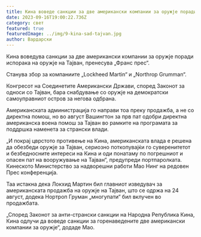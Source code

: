 ```yaml
---
title: Кина воведе санкции за две американски компании за оружје поради Тајван
date: 2023-09-16T19:00:22.736Z
category: свет
featured: true
featuredImage: ../img/9-kina-sad-tajvan.jpg
author: Вардарски
---
```

Кина воведува санкции за две американски компании за оружје поради испорака на оружје на Тајван, пренесува „Франс прес“.

Станува збор за компаниите „Lockheed Martin“ и „Northrop Grumman“.

Конгресот на Соединетите Американски Држави, според Законот за односи со Тајван, бара снабдување со оружје на демократски самоуправниот остров за негова одбрана.

Американската администрација го направи тоа преку продажба, а не со директна помош, но во август Вашингтон за прв пат одобри директна американска воена помош за Тајван во рамките на програмата за поддршка наменета за странски влади.

„И покрај цврстото противење на Кина, американската влада е решена да обезбеди оружје за Тајван, сериозно поткопувајќи го суверенитетот и безбедносните интереси на Кина и оди понатаму по погрешниот и опасен пат на вооружување на Тајван“, предупреди портпаролката. Кинеското Министерство за надворешни работи Мао Нинг на редовен Прес конференција.

Таа истакна дека Локхид Мартин бил главниот изведувач за американската продажба на оружје на Тајван, што се одржа на 24 август, додека Нортроп Груман „многупати“ бил вклучен во продажбата.

„Според Законот за анти-странски санкции на Народна Република Кина, Кина одлучи да воведе санкции за горенаведените две американски компании за оружје“, додаде Мао.